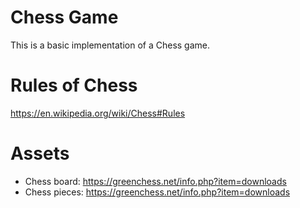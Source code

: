 # Chess Game
This is a basic implementation of a Chess game.

# Rules of Chess
https://en.wikipedia.org/wiki/Chess#Rules

# Assets
 - Chess board: https://greenchess.net/info.php?item=downloads
 - Chess pieces: https://greenchess.net/info.php?item=downloads